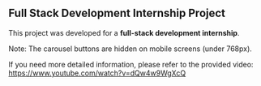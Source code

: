 ## Full Stack Development Internship Project

This project was developed for a **full-stack development internship**.

Note: The carousel buttons are hidden on mobile screens (under 768px).

If you need more detailed information, please refer to the provided video: 
https://www.youtube.com/watch?v=dQw4w9WgXcQ